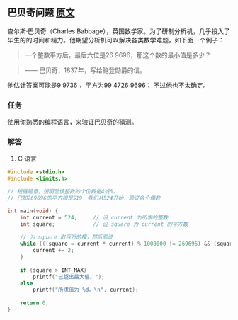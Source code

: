 ## 巴贝奇问题 [原文](https://rosettacode.org/wiki/Babbage_problem)

查尔斯·巴贝奇（Charles Babbage），英国数学家。为了研制分析机，几乎投入了毕生的的时间和精力。他期望分析机可以解决各类数学难题，如下面一个例子：

> 一个整数平方后，最后六位是26 9696，那这个数的最小值是多少？

>	—— 巴贝奇，1837年，写给鲍登勋爵的信。

他估计答案可能是9 9736 ，平方为99 4726 9696； 不过他也不太确定。

### 任务

使用你熟悉的编程语言，来验证巴贝奇的猜测。

### 解答

1. C 语言

```c
#include <stdio.h>
#include <limits.h>

// 根据题意，很明显该整数的个位数是4或6，
// 已知269696的平方根是519，我们从524开始，验证各个偶数 

int main(void) {
	int current = 524;     // 设 current 为所求的整数                              
	int square;            // 设 square 为 current 的平方数
 
	// 为 square 取百万的模，然后验证
	while (((square = current * current) % 1000000 != 269696) && (square < INT_MAX)) {
		current += 2; 
	}
 
	if (square > INT_MAX)
	    printf("已超出最大值。");
	else		   
	    printf("所求值为 %d。\n", current);
  
	return 0;
}
```
